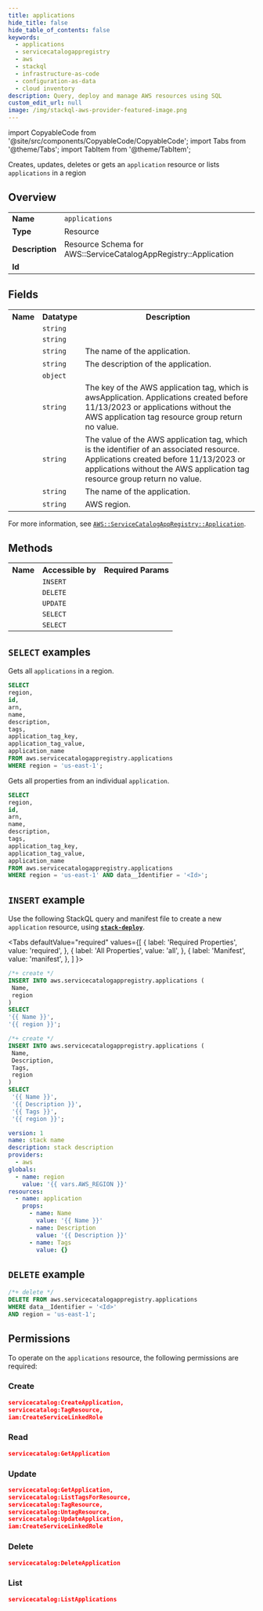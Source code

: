 ```yaml
---
title: applications
hide_title: false
hide_table_of_contents: false
keywords:
  - applications
  - servicecatalogappregistry
  - aws
  - stackql
  - infrastructure-as-code
  - configuration-as-data
  - cloud inventory
description: Query, deploy and manage AWS resources using SQL
custom_edit_url: null
image: /img/stackql-aws-provider-featured-image.png
---
```


import CopyableCode from '@site/src/components/CopyableCode/CopyableCode';
import Tabs from '@theme/Tabs';
import TabItem from '@theme/TabItem';

Creates, updates, deletes or gets an <code>application</code> resource or lists <code>applications</code> in a region

## Overview
<table>
<tbody>
<tr><td><b>Name</b></td><td><code>applications</code></td></tr>
<tr><td><b>Type</b></td><td>Resource</td></tr>
<tr><td><b>Description</b></td><td>Resource Schema for AWS::ServiceCatalogAppRegistry::Application</td></tr>
<tr><td><b>Id</b></td><td><CopyableCode code="aws.servicecatalogappregistry.applications" /></td></tr>
</tbody>
</table>

## Fields
<table>
<tbody>
<tr><th>Name</th><th>Datatype</th><th>Description</th></tr><tr><td><CopyableCode code="id" /></td><td><code>string</code></td><td></td></tr>
<tr><td><CopyableCode code="arn" /></td><td><code>string</code></td><td></td></tr>
<tr><td><CopyableCode code="name" /></td><td><code>string</code></td><td>The name of the application.</td></tr>
<tr><td><CopyableCode code="description" /></td><td><code>string</code></td><td>The description of the application.</td></tr>
<tr><td><CopyableCode code="tags" /></td><td><code>object</code></td><td></td></tr>
<tr><td><CopyableCode code="application_tag_key" /></td><td><code>string</code></td><td>The key of the AWS application tag, which is awsApplication. Applications created before 11/13/2023 or applications without the AWS application tag resource group return no value.</td></tr>
<tr><td><CopyableCode code="application_tag_value" /></td><td><code>string</code></td><td>The value of the AWS application tag, which is the identifier of an associated resource. Applications created before 11/13/2023 or applications without the AWS application tag resource group return no value.</td></tr>
<tr><td><CopyableCode code="application_name" /></td><td><code>string</code></td><td>The name of the application.</td></tr>
<tr><td><CopyableCode code="region" /></td><td><code>string</code></td><td>AWS region.</td></tr>
</tbody>
</table>

For more information, see <a href="https://docs.aws.amazon.com/AWSCloudFormation/latest/UserGuide/aws-resource-servicecatalogappregistry-application.html"><code>AWS::ServiceCatalogAppRegistry::Application</code></a>.

## Methods

<table>
<tbody>
  <tr>
    <th>Name</th>
    <th>Accessible by</th>
    <th>Required Params</th>
  </tr>
  <tr>
    <td><CopyableCode code="create_resource" /></td>
    <td><code>INSERT</code></td>
    <td><CopyableCode code="Name, region" /></td>
  </tr>
  <tr>
    <td><CopyableCode code="delete_resource" /></td>
    <td><code>DELETE</code></td>
    <td><CopyableCode code="data__Identifier, region" /></td>
  </tr>
  <tr>
    <td><CopyableCode code="update_resource" /></td>
    <td><code>UPDATE</code></td>
    <td><CopyableCode code="data__Identifier, data__PatchDocument, region" /></td>
  </tr>
  <tr>
    <td><CopyableCode code="list_resources" /></td>
    <td><code>SELECT</code></td>
    <td><CopyableCode code="region" /></td>
  </tr>
  <tr>
    <td><CopyableCode code="get_resource" /></td>
    <td><code>SELECT</code></td>
    <td><CopyableCode code="data__Identifier, region" /></td>
  </tr>
</tbody>
</table>

## `SELECT` examples
Gets all <code>applications</code> in a region.
```sql
SELECT
region,
id,
arn,
name,
description,
tags,
application_tag_key,
application_tag_value,
application_name
FROM aws.servicecatalogappregistry.applications
WHERE region = 'us-east-1';
```
Gets all properties from an individual <code>application</code>.
```sql
SELECT
region,
id,
arn,
name,
description,
tags,
application_tag_key,
application_tag_value,
application_name
FROM aws.servicecatalogappregistry.applications
WHERE region = 'us-east-1' AND data__Identifier = '<Id>';
```

## `INSERT` example

Use the following StackQL query and manifest file to create a new <code>application</code> resource, using [__`stack-deploy`__](https://pypi.org/project/stack-deploy/).

<Tabs
    defaultValue="required"
    values={[
      { label: 'Required Properties', value: 'required', },
      { label: 'All Properties', value: 'all', },
      { label: 'Manifest', value: 'manifest', },
    ]
}>
<TabItem value="required">

```sql
/*+ create */
INSERT INTO aws.servicecatalogappregistry.applications (
 Name,
 region
)
SELECT 
'{{ Name }}',
'{{ region }}';
```
</TabItem>
<TabItem value="all">

```sql
/*+ create */
INSERT INTO aws.servicecatalogappregistry.applications (
 Name,
 Description,
 Tags,
 region
)
SELECT 
 '{{ Name }}',
 '{{ Description }}',
 '{{ Tags }}',
 '{{ region }}';
```
</TabItem>
<TabItem value="manifest">

```yaml
version: 1
name: stack name
description: stack description
providers:
  - aws
globals:
  - name: region
    value: '{{ vars.AWS_REGION }}'
resources:
  - name: application
    props:
      - name: Name
        value: '{{ Name }}'
      - name: Description
        value: '{{ Description }}'
      - name: Tags
        value: {}

```
</TabItem>
</Tabs>

## `DELETE` example

```sql
/*+ delete */
DELETE FROM aws.servicecatalogappregistry.applications
WHERE data__Identifier = '<Id>'
AND region = 'us-east-1';
```

## Permissions

To operate on the <code>applications</code> resource, the following permissions are required:

### Create
```json
servicecatalog:CreateApplication,
servicecatalog:TagResource,
iam:CreateServiceLinkedRole
```

### Read
```json
servicecatalog:GetApplication
```

### Update
```json
servicecatalog:GetApplication,
servicecatalog:ListTagsForResource,
servicecatalog:TagResource,
servicecatalog:UntagResource,
servicecatalog:UpdateApplication,
iam:CreateServiceLinkedRole
```

### Delete
```json
servicecatalog:DeleteApplication
```

### List
```json
servicecatalog:ListApplications
```
